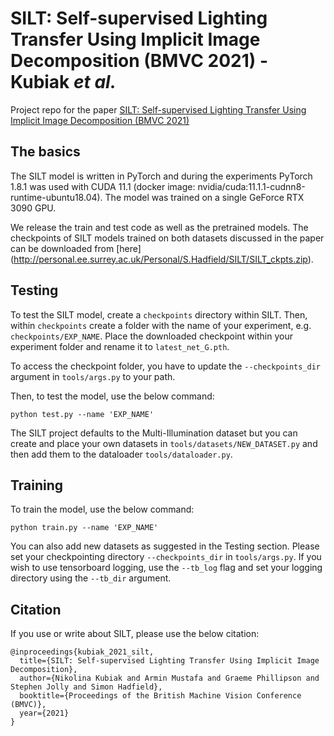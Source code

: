 # SILT: Self-supervised Lighting Transfer Using Implicit Image Decomposition (BMVC 2021) - Kubiak _et al._
Project repo for the paper [SILT: Self-supervised Lighting Transfer Using Implicit Image Decomposition (BMVC 2021)](https://arxiv.org/abs/2110.12914)

## The basics
The SILT model is written in PyTorch and during the experiments PyTorch 1.8.1 was used with CUDA 11.1 (docker image: nvidia/cuda:11.1.1-cudnn8-runtime-ubuntu18.04). The model was trained on a single GeForce RTX 3090 GPU.

We release the train and test code as well as the pretrained models. The checkpoints of SILT models trained on both datasets discussed in the paper can be downloaded from [here] (http://personal.ee.surrey.ac.uk/Personal/S.Hadfield/SILT/SILT_ckpts.zip).

## Testing
To test the SILT model, create a ```checkpoints``` directory within SILT. Then, within ```checkpoints``` create a folder with the name of your experiment, e.g. ```checkpoints/EXP_NAME```. Place the downloaded checkpoint within your experiment folder and rename it to ```latest_net_G.pth```. 

To access the checkpoint folder, you have to update the ```--checkpoints_dir``` argument in ```tools/args.py``` to your path.

Then, to test the model, use the below command:
```
python test.py --name 'EXP_NAME'
```
The SILT project defaults to the Multi-Illumination dataset but you can create and place your own datasets in ```tools/datasets/NEW_DATASET.py``` and then add them to the dataloader ```tools/dataloader.py```.

## Training
To train the model, use the below command:
```
python train.py --name 'EXP_NAME'
```
You can also add new datasets as suggested in the Testing section. Please set your checkpointing directory ```--checkpoints_dir``` in ```tools/args.py```. If you wish to use tensorboard logging, use the ```--tb_log``` flag and set your logging directory using the ```--tb_dir``` argument.

## Citation
If you use or write about SILT, please use the below citation:
```
@inproceedings{kubiak_2021_silt,
  title={SILT: Self-supervised Lighting Transfer Using Implicit Image Decomposition},
  author={Nikolina Kubiak and Armin Mustafa and Graeme Phillipson and Stephen Jolly and Simon Hadfield},
  booktitle={Proceedings of the British Machine Vision Conference (BMVC)},
  year={2021}
}
```
